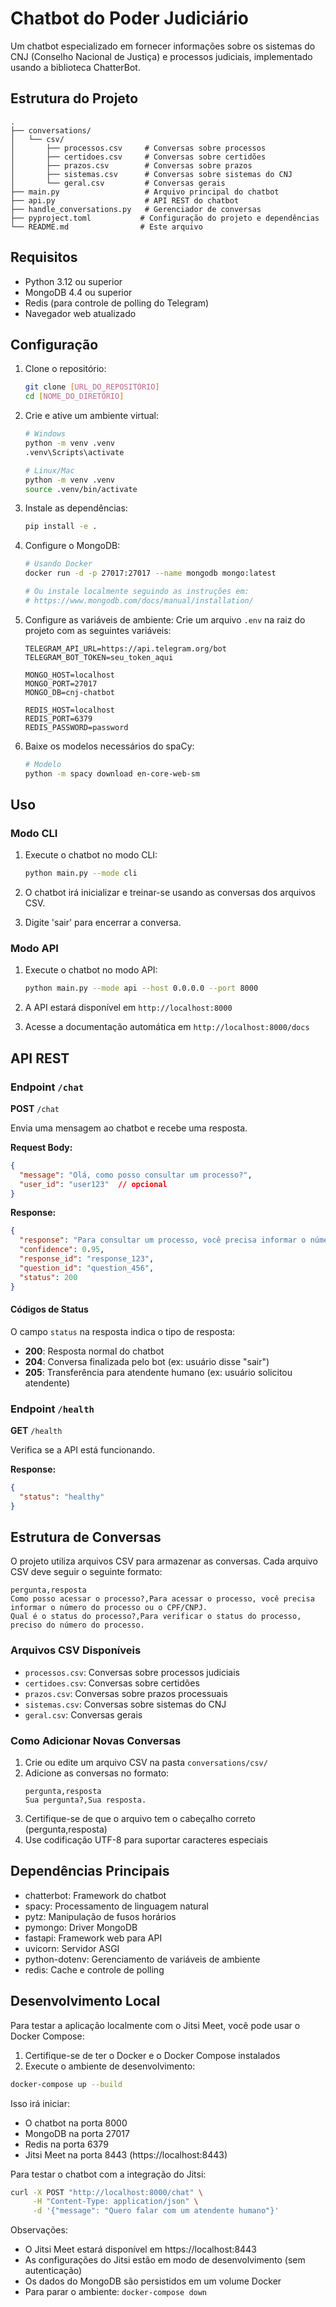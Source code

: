 # Chatbot do Poder Judiciário

Um chatbot especializado em fornecer informações sobre os sistemas do CNJ (Conselho Nacional de Justiça) e processos judiciais, implementado usando a biblioteca ChatterBot.

## Estrutura do Projeto

```
.
├── conversations/
│   └── csv/
│       ├── processos.csv     # Conversas sobre processos
│       ├── certidoes.csv     # Conversas sobre certidões
│       ├── prazos.csv        # Conversas sobre prazos
│       ├── sistemas.csv      # Conversas sobre sistemas do CNJ
│       └── geral.csv         # Conversas gerais
├── main.py                   # Arquivo principal do chatbot
├── api.py                    # API REST do chatbot
├── handle_conversations.py   # Gerenciador de conversas
├── pyproject.toml           # Configuração do projeto e dependências
└── README.md                # Este arquivo
```

## Requisitos

- Python 3.12 ou superior
- MongoDB 4.4 ou superior
- Redis (para controle de polling do Telegram)
- Navegador web atualizado

## Configuração

1. Clone o repositório:
   ```bash
   git clone [URL_DO_REPOSITÓRIO]
   cd [NOME_DO_DIRETÓRIO]
   ```

2. Crie e ative um ambiente virtual:
   ```bash
   # Windows
   python -m venv .venv
   .venv\Scripts\activate

   # Linux/Mac
   python -m venv .venv
   source .venv/bin/activate
   ```

3. Instale as dependências:
   ```bash
   pip install -e .
   ```

4. Configure o MongoDB:
   ```bash
   # Usando Docker
   docker run -d -p 27017:27017 --name mongodb mongo:latest

   # Ou instale localmente seguindo as instruções em:
   # https://www.mongodb.com/docs/manual/installation/
   ```

5. Configure as variáveis de ambiente:
   Crie um arquivo `.env` na raiz do projeto com as seguintes variáveis:
   ```
   TELEGRAM_API_URL=https://api.telegram.org/bot
   TELEGRAM_BOT_TOKEN=seu_token_aqui
   
   MONGO_HOST=localhost
   MONGO_PORT=27017
   MONGO_DB=cnj-chatbot
   
   REDIS_HOST=localhost
   REDIS_PORT=6379
   REDIS_PASSWORD=password
   ```

6. Baixe os modelos necessários do spaCy:
   ```bash
   # Modelo
   python -m spacy download en-core-web-sm
   ```

## Uso

### Modo CLI
1. Execute o chatbot no modo CLI:
   ```bash
   python main.py --mode cli
   ```

2. O chatbot irá inicializar e treinar-se usando as conversas dos arquivos CSV.

3. Digite 'sair' para encerrar a conversa.

### Modo API
1. Execute o chatbot no modo API:
   ```bash
   python main.py --mode api --host 0.0.0.0 --port 8000
   ```

2. A API estará disponível em `http://localhost:8000`

3. Acesse a documentação automática em `http://localhost:8000/docs`

## API REST

### Endpoint `/chat`

**POST** `/chat`

Envia uma mensagem ao chatbot e recebe uma resposta.

**Request Body:**
```json
{
  "message": "Olá, como posso consultar um processo?",
  "user_id": "user123"  // opcional
}
```

**Response:**
```json
{
  "response": "Para consultar um processo, você precisa informar o número do processo no formato CNJ.",
  "confidence": 0.95,
  "response_id": "response_123",
  "question_id": "question_456",
  "status": 200
}
```

#### Códigos de Status

O campo `status` na resposta indica o tipo de resposta:

- **200**: Resposta normal do chatbot
- **204**: Conversa finalizada pelo bot (ex: usuário disse "sair")
- **205**: Transferência para atendente humano (ex: usuário solicitou atendente)

### Endpoint `/health`

**GET** `/health`

Verifica se a API está funcionando.

**Response:**
```json
{
  "status": "healthy"
}
```

## Estrutura de Conversas

O projeto utiliza arquivos CSV para armazenar as conversas. Cada arquivo CSV deve seguir o seguinte formato:

```csv
pergunta,resposta
Como posso acessar o processo?,Para acessar o processo, você precisa informar o número do processo ou o CPF/CNPJ.
Qual é o status do processo?,Para verificar o status do processo, preciso do número do processo.
```

### Arquivos CSV Disponíveis

- `processos.csv`: Conversas sobre processos judiciais
- `certidoes.csv`: Conversas sobre certidões
- `prazos.csv`: Conversas sobre prazos processuais
- `sistemas.csv`: Conversas sobre sistemas do CNJ
- `geral.csv`: Conversas gerais

### Como Adicionar Novas Conversas

1. Crie ou edite um arquivo CSV na pasta `conversations/csv/`
2. Adicione as conversas no formato:
   ```csv
   pergunta,resposta
   Sua pergunta?,Sua resposta.
   ```
3. Certifique-se de que o arquivo tem o cabeçalho correto (pergunta,resposta)
4. Use codificação UTF-8 para suportar caracteres especiais

## Dependências Principais

- chatterbot: Framework do chatbot
- spacy: Processamento de linguagem natural
- pytz: Manipulação de fusos horários
- pymongo: Driver MongoDB
- fastapi: Framework web para API
- uvicorn: Servidor ASGI
- python-dotenv: Gerenciamento de variáveis de ambiente
- redis: Cache e controle de polling

## Desenvolvimento Local

Para testar a aplicação localmente com o Jitsi Meet, você pode usar o Docker Compose:

1. Certifique-se de ter o Docker e o Docker Compose instalados
2. Execute o ambiente de desenvolvimento:
```bash
docker-compose up --build
```

Isso irá iniciar:
- O chatbot na porta 8000
- MongoDB na porta 27017
- Redis na porta 6379
- Jitsi Meet na porta 8443 (https://localhost:8443)

Para testar o chatbot com a integração do Jitsi:
```bash
curl -X POST "http://localhost:8000/chat" \
     -H "Content-Type: application/json" \
     -d '{"message": "Quero falar com um atendente humano"}'
```

Observações:
- O Jitsi Meet estará disponível em https://localhost:8443
- As configurações do Jitsi estão em modo de desenvolvimento (sem autenticação)
- Os dados do MongoDB são persistidos em um volume Docker
- Para parar o ambiente: `docker-compose down`
